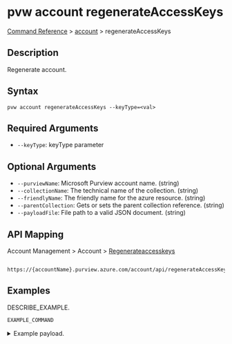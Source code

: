 # pvw account regenerateAccessKeys
[Command Reference](../../../README.md#command-reference) > [account](./main.md) > regenerateAccessKeys

## Description
Regenerate account.

## Syntax
```
pvw account regenerateAccessKeys --keyType=<val>
```

## Required Arguments
- `--keyType`: keyType parameter

## Optional Arguments
- `--purviewName`: Microsoft Purview account name. (string)
- `--collectionName`: The technical name of the collection. (string)
- `--friendlyName`: The friendly name for the azure resource. (string)
- `--parentCollection`: Gets or sets the parent collection reference. (string)
- `--payloadFile`: File path to a valid JSON document. (string)

## API Mapping
Account Management > Account > [Regenerateaccesskeys]()
```
 https://{accountName}.purview.azure.com/account/api/regenerateAccessKeys
```

## Examples
DESCRIBE_EXAMPLE.
```powershell
EXAMPLE_COMMAND
```
<details><summary>Example payload.</summary>
<p>

```json
PASTE_JSON_HERE
```
</p>
</details>